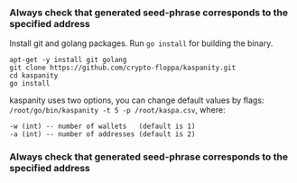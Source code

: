 ### Always check that generated seed-phrase corresponds to the specified address

Install git and golang packages.
Run `go install` for building the binary.
```
apt-get -y install git golang
git clone https://github.com/crypto-floppa/kaspanity.git
cd kaspanity
go install
```

kaspanity uses two options, you can change default values by flags: `/root/go/bin/kaspanity -t 5 -p /root/kaspa.csv`, where:
```
-w (int) -- number of wallets   (default is 1)
-a (int) -- number of addresses (default is 2)
```

### Always check that generated seed-phrase corresponds to the specified address

